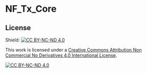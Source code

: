 # NF_Tx_Core

## License

Shield: [![CC BY-NC-ND 4.0][cc-by-nc-nd-shield]][cc-by-nc-nd]

This work is licensed under a
[Creative Commons Attribution Non Commercial No Derivatives 4.0 International License][cc-by-nc-nd].

[![CC BY-NC-ND 4.0][cc-by-nc-nd-image]][cc-by-nc-nd]

[cc-by-nc-nd]: http://creativecommons.org/licenses/by-nc-nd/4.0/

[cc-by-nc-nd-image]: https://licensebuttons.net/l/by-nc-nd/4.0/88x31.png

[cc-by-nc-nd-shield]: https://img.shields.io/badge/License-CC%20BY--NC--ND%204.0-lightgrey.svg
